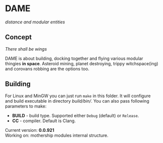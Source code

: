 # DAME
*distance and modular entities*

## Concept
*There shall be wings*

DAME is about building, docking together and flying various modular thingies
**in space**. Asteroid mining, planet destroying, trippy witchspace(ing) and
corovans robbing are the options too.

## Building

For Linux and MinGW you can just run `make` in this folder. It will configure
and build executable in directory *build/bin/*. You can also pass following
parameters to make:
+ **BUILD** - build type. Supported either `Debug` (default) or `Release`.
+ **CC** - compiler. Default is Clang.

Current version: **0.0.921** <br />
Working on: mothership modules internal structure.

